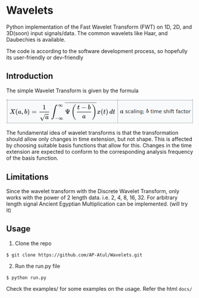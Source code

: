 # Wavelets
Python implementation of the Fast Wavelet Transform (FWT) on 1D, 2D, and 3D(soon) input signals/data.
The common wavelets like Haar, and Daubechies is available. 

The code is according to the software development process, so hopefully its user-friendly or
dev-friendly

## Introduction
The simple Wavelet Transform is given by the formula

![formula](https://github.com/AP-Atul/Wavelets/blob/master/img/wt.png)

The fundamental idea of wavelet transforms is that the transformation should allow only changes in time extension, but not shape.
This is affected by choosing suitable basis functions that allow for this.
Changes in the time extension are expected to conform to the corresponding analysis frequency of the basis function.

## Limitations
Since the wavelet transform with the Discrete Wavelet Transform, only works with the power of 2 length data. i.e. 2, 4, 8, 16, 32.
For arbitrary length signal Ancient Egyptian Multiplication can be implemented. (will try it)

## Usage
1. Clone the repo
```console
$ git clone https://github.com/AP-Atul/Wavelets.git
```
2. Run the run.py file
```console
$ python run.py
```

Check the examples/ for some examples on the usage. Refer the html ```docs/```
